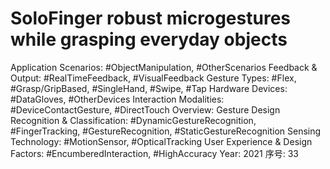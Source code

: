 # SoloFinger robust microgestures while grasping everyday objects

Application Scenarios: #ObjectManipulation, #OtherScenarios
Feedback & Output: #RealTimeFeedback, #VisualFeedback
Gesture Types: #Flex, #Grasp/GripBased, #SingleHand, #Swipe, #Tap
Hardware Devices: #DataGloves, #OtherDevices
Interaction Modalities: #DeviceContactGesture, #DirectTouch
Overview: Gesture Design
Recognition & Classification: #DynamicGestureRecognition, #FingerTracking, #GestureRecognition, #StaticGestureRecognition
Sensing Technology: #MotionSensor, #OpticalTracking
User Experience & Design Factors: #EncumberedInteraction, #HighAccuracy
Year: 2021
序号: 33